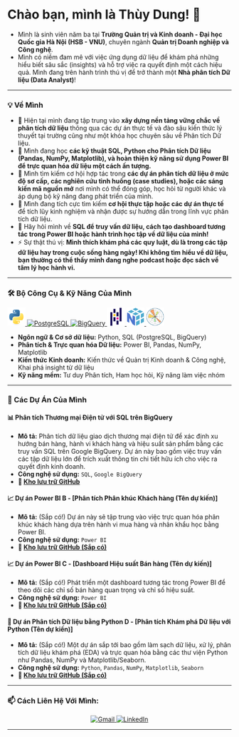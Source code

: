 # Chào bạn, mình là Thùy Dung! 👋

*   Mình là sinh viên năm ba tại **Trường Quản trị và Kinh doanh - Đại học Quốc gia Hà Nội (HSB - VNU)**, chuyên ngành **Quản trị Doanh nghiệp và Công nghệ**. 
*   Mình có niềm đam mê với việc ứng dụng dữ liệu để khám phá những hiểu biết sâu sắc (insights) và hỗ trợ việc ra quyết định một cách hiệu quả. Mình đang trên hành trình thú vị để trở thành một **Nhà phân tích Dữ liệu (Data Analyst)**!

---

### 💡 Về Mình

*   🔭 Hiện tại mình đang tập trung vào **xây dựng nền tảng vững chắc về phân tích dữ liệu** thông qua các dự án thực tế và đào sâu kiến thức lý thuyết tại trường cũng như một khóa học chuyên sâu về Phân tích Dữ liệu.
*   🌱 Mình đang học **các kỹ thuật SQL, Python cho Phân tích Dữ liệu (Pandas, NumPy, Matplotlib), và hoàn thiện kỹ năng sử dụng Power BI để trực quan hóa dữ liệu một cách ấn tượng.**
*   👯 Mình tìm kiếm cơ hội hợp tác trong **các dự án phân tích dữ liệu ở mức độ sơ cấp, các nghiên cứu tình huống (case studies), hoặc các sáng kiến mã nguồn mở** nơi mình có thể đóng góp, học hỏi từ người khác và áp dụng bộ kỹ năng đang phát triển của mình.
*   🤔 Mình đang tích cực tìm kiếm **cơ hội thực tập hoặc các dự án thực tế** để tích lũy kinh nghiệm và nhận được sự hướng dẫn trong lĩnh vực phân tích dữ liệu.
*   💬 Hãy hỏi mình về **SQL để truy vấn dữ liệu, cách tạo dashboard tương tác trong Power BI hoặc hành trình học tập về dữ liệu của mình!**
*   ⚡ Sự thật thú vị: **Mình thích khám phá các quy luật, dù là trong các tập dữ liệu hay trong cuộc sống hàng ngày! Khi không tìm hiểu về dữ liệu, bạn thường có thể thấy mình đang nghe podcast hoặc đọc sách về tâm lý học hành vi.**

---

### 🛠️ Bộ Công Cụ & Kỹ Năng Của Mình

<p align="left">
  <a href="https://www.python.org" target="_blank" rel="noreferrer"> <img src="https://raw.githubusercontent.com/devicons/devicon/master/icons/python/python-original.svg" alt="Python" width="40" height="40"/> </a>
  <a href="https://www.postgresql.org" target="_blank" rel="noreferrer"> <img src="https://cdn.jsdelivr.net/gh/devicons/devicon@latest/icons/postgresql/postgresql-original-wordmark.svg" alt="PostgreSQL" width="40" height="40"/> </a>
  <a href="https://cloud.google.com/bigquery" target="_blank" rel="noreferrer"> <img src="https://www.vectorlogo.zone/logos/google_bigquery/google_bigquery-icon.svg" alt="BigQuery" width="40" height="40"/> </a>
  <a href="https://pandas.pydata.org/" target="_blank" rel="noreferrer"> <img src="https://raw.githubusercontent.com/devicons/devicon/2ae2a900d2f041da66e950e4d48052658d850630/icons/pandas/pandas-original.svg" alt="Pandas" width="40" height="40"/> </a>
  <a href="https://numpy.org/" target="_blank" rel="noreferrer"> <img src="https://raw.githubusercontent.com/devicons/devicon/master/icons/numpy/numpy-original.svg" alt="NumPy" width="40" height="40"/> </a>
  <a href="https://matplotlib.org/" target="_blank" rel="noreferrer"> <img src="https://raw.githubusercontent.com/devicons/devicon/master/icons/matplotlib/matplotlib-original.svg" alt="Matplotlib" width="40" height="40"/> </a>
</p>

*   **Ngôn ngữ & Cơ sở dữ liệu:** Python, SQL (PostgreSQL, BigQuery)
*   **Phân tích & Trực quan hóa Dữ liệu:** Power BI, Pandas, NumPy, Matplotlib
*   **Kiến thức Kinh doanh:** Kiến thức về Quản trị Kinh doanh & Công nghệ, Khai phá insight từ dữ liệu 
*   **Kỹ năng mềm:** Tư duy Phân tích, Ham học hỏi, Kỹ năng làm việc nhóm

---

### 🚀 Các Dự Án Của Mình

#### 📊 Phân tích Thương mại Điện tử với SQL trên BigQuery
*   **Mô tả:** Phân tích dữ liệu giao dịch thương mại điện tử để xác định xu hướng bán hàng, hành vi khách hàng và hiệu suất sản phẩm bằng các truy vấn SQL trên Google BigQuery. Dự án này bao gồm việc truy vấn các tập dữ liệu lớn để trích xuất thông tin chi tiết hữu ích cho việc ra quyết định kinh doanh.
*   **Công nghệ sử dụng:** `SQL`, `Google BigQuery`
*   **🔗 [Kho lưu trữ GitHub](https://github.com/Dung040125/Ecommerce-Analytics-with-SQL-on-BigQuery)**

#### 📈 Dự án Power BI B - [Phân tích Phân khúc Khách hàng (Tên dự kiến)]
*   **Mô tả:** (Sắp có!) Dự án này sẽ tập trung vào việc trực quan hóa phân khúc khách hàng dựa trên hành vi mua hàng và nhân khẩu học bằng Power BI.
*   **Công nghệ sử dụng:** `Power BI`
*   **🔗 [Kho lưu trữ GitHub (Sắp có)]()**

#### 📈 Dự án Power BI C - [Dashboard Hiệu suất Bán hàng (Tên dự kiến)]
*   **Mô tả:** (Sắp có!) Phát triển một dashboard tương tác trong Power BI để theo dõi các chỉ số bán hàng quan trọng và chỉ số hiệu suất.
*   **Công nghệ sử dụng:** `Power BI`
*   **🔗 [Kho lưu trữ GitHub (Sắp có)]()**


#### 🐍 Dự án Phân tích Dữ liệu bằng Python D - [Phân tích Khám phá Dữ liệu với Python (Tên dự kiến)]
*   **Mô tả:** (Sắp có!) Một dự án sắp tới bao gồm làm sạch dữ liệu, xử lý, phân tích dữ liệu khám phá (EDA) và trực quan hóa bằng các thư viện Python như Pandas, NumPy và Matplotlib/Seaborn.
*   **Công nghệ sử dụng:** `Python`, `Pandas`, `NumPy`, `Matplotlib`, `Seaborn`
*   **🔗 [Kho lưu trữ GitHub (Sắp có)]()**

---

### 📫 Cách Liên Hệ Với Mình:

<p align="center">
  <a href="mailto:dungnguyenthi040125@gmail.com">
    <img src="https://img.shields.io/badge/Gmail-D14836?style=for-the-badge&logo=gmail&logoColor=white" alt="Gmail"/>
  </a>
  <a href="https://linkedin.com/in/dung-nguyễn-66a4a6365" target="_blank">
    <img src="https://img.shields.io/badge/LinkedIn-0077B5?style=for-the-badge&logo=linkedin&logoColor=white" alt="LinkedIn"/>
  </a>
</p>

---

